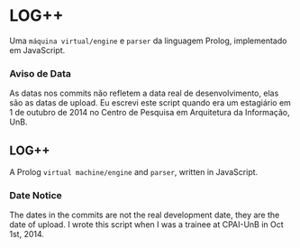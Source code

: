# LOG++

Uma `máquina virtual/engine` e `parser` da linguagem Prolog, implementado em JavaScript.

### Aviso de Data

As datas nos commits não refletem a data real de desenvolvimento, elas são as datas de upload. Eu escrevi este script quando era um estagiário em 1 de outubro de 2014 no Centro de Pesquisa em Arquitetura da Informação, UnB.

## LOG++

A Prolog `virtual machine/engine` and `parser`, written in JavaScript.

### Date Notice

The dates in the commits are not the real development date, they are the date of upload. I wrote this script when I was a trainee at CPAI-UnB in Oct 1st, 2014.

